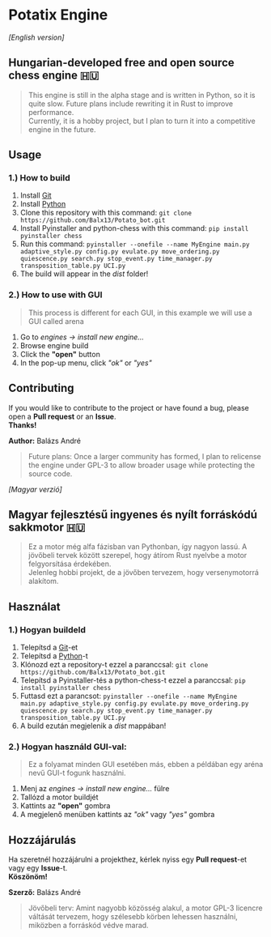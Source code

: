 # Potatix Engine
*[English version]*
## Hungarian-developed free and open source chess engine 🇭🇺
> This engine is still in the alpha stage and is written in Python, so it is quite slow. Future plans include rewriting it in Rust to improve performance. \
> Currently, it is a hobby project, but I plan to turn it into a competitive engine in the future.

## Usage
### 1.) How to build
1. Install [Git](https://git-scm.com)
2. Install [Python](https://www.python.org)
3. Clone this repository with this command: `git clone https://github.com/Balx13/Potato_bot.git`
4. Install Pyinstaller and python-chess with this command: `pip install pyinstaller chess`
5. Run this command: `pyinstaller --onefile --name MyEngine main.py adaptive_style.py config.py evulate.py move_ordering.py quiescence.py search.py stop_event.py time_manager.py transposition_table.py UCI.py`
6. The build will appear in the *dist* folder!

### 2.) How to use with GUI
> This process is different for each GUI, in this example we will use a GUI called arena
1. Go to *engines -> install new engine...*
2. Browse engine build
3. Click the **"open"** button
4. In the pop-up menu, click *"ok"* or *"yes"*

## Contributing
If you would like to contribute to the project or have found a bug, please open a **Pull request** or an **Issue**. \
**Thanks!**

**Author:** Balázs André
> Future plans: Once a larger community has formed, I plan to relicense the engine under GPL-3 to allow broader usage while protecting the source code.

*[Magyar verzió]*
## Magyar fejlesztésű ingyenes és nyílt forráskódú sakkmotor 🇭🇺
> Ez a motor még alfa fázisban van Pythonban, így nagyon lassú. A jövőbeli tervek között szerepel, hogy átírom Rust nyelvbe a motor felgyorsítása érdekében. \
> Jelenleg hobbi projekt, de a jövőben tervezem, hogy versenymotorrá alakítom.

## Használat
### 1.) Hogyan buildeld
1. Telepítsd a [Git](https://git-scm.com)-et
2. Telepítsd a [Python](https://www.python.org)-t
3. Klónozd ezt a repository-t ezzel a paranccsal: `git clone https://github.com/Balx13/Potato_bot.git`
4. Telepítsd a Pyinstaller-tés a python-chess-t ezzel a paranccsal: `pip install pyinstaller chess`
5. Futtasd ezt a parancsot: `pyinstaller --onefile --name MyEngine main.py adaptive_style.py config.py evulate.py move_ordering.py quiescence.py search.py stop_event.py time_manager.py transposition_table.py UCI.py`
6. A build ezután megjelenik a  *dist* mappában!

### 2.) Hogyan használd GUI-val:
> Ez a folyamat minden GUI  esetében más, ebben a példában egy aréna nevű GUI-t fogunk használni.
1. Menj az  *engines -> install new engine...* fülre
2. Tallózd a motor buildjét
3. Kattints az **"open"** gombra
4. A megjelenő menüben kattints az *"ok"* vagy *"yes"* gombra

## Hozzájárulás
Ha szeretnél hozzájárulni a projekthez, kérlek nyiss egy **Pull request**-et vagy egy **Issue**-t. \
**Köszönöm!**

**Szerző:** Balázs André
> Jövőbeli terv: Amint nagyobb közösség alakul, a motor GPL-3 licencre váltását tervezem, hogy szélesebb körben lehessen használni, miközben a forráskód védve marad.
